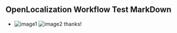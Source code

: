 ## OpenLocalization Workflow Test MarkDown
* ![image1](.\1dc89dfd-4214-4f91-bffd-3412cce55e83.png)   ![image2](.\0367356c-c7bd-4540-8ea6-94b65af55931.png) 
thanks!